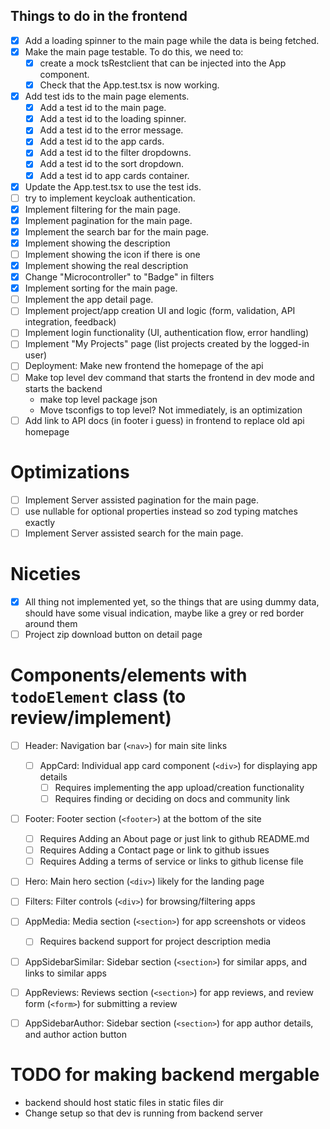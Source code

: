 ## Things to do in the frontend

- [x] Add a loading spinner to the main page while the data is being fetched.
- [x] Make the main page testable. To do this, we need to:
  - [x] create a mock tsRestclient that can be injected into the App component.
  - [x] Check that the App.test.tsx is now working.
- [x] Add test ids to the main page elements.
  - [x] Add a test id to the main page.
  - [x] Add a test id to the loading spinner.
  - [x] Add a test id to the error message.
  - [x] Add a test id to the app cards.
  - [x] Add a test id to the filter dropdowns.
  - [x] Add a test id to the sort dropdown.
  - [x] Add a test id to app cards container.
- [x] Update the App.test.tsx to use the test ids.
- [ ] try to implement keycloak authentication.
- [x] Implement filtering for the main page.
- [x] Implement pagination for the main page.
- [x] Implement the search bar for the main page.
- [x] Implement showing the description
- [ ] Implement showing the icon if there is one
- [x] Implement showing the real description
- [x] Change "Microcontroller" to "Badge" in filters
- [x] Implement sorting for the main page.
- [ ] Implement the app detail page.
- [ ] Implement project/app creation UI and logic (form, validation, API integration, feedback)
- [ ] Implement login functionality (UI, authentication flow, error handling)
- [ ] Implement "My Projects" page (list projects created by the logged-in user)
- [ ] Deployment: Make new frontend the homepage of the api
- [ ] Make top level dev command that starts the frontend in dev mode and starts the backend
  - make top level package json
  - Move tsconfigs to top level? Not immediately, is an optimization
- [ ] Add link to API docs (in footer i guess) in frontend to replace old api homepage

# Optimizations

- [ ] Implement Server assisted pagination for the main page.
- [ ] use nullable for optional properties instead so zod typing matches exactly
- [ ] Implement Server assisted search for the main page.

# Niceties

- [x] All thing not implemented yet, so the things that are using dummy data, should have some visual indication, maybe like a grey or red border around them
- [ ] Project zip download button on detail page

# Components/elements with `todoElement` class (to review/implement)

- [ ] Header: Navigation bar (`<nav>`) for main site links
  - [ ] AppCard: Individual app card component (`<div>`) for displaying app details
    - [ ] Requires implementing the app upload/creation functionality
    - [ ] Requires finding or deciding on docs and community link
- [ ] Footer: Footer section (`<footer>`) at the bottom of the site
  - [ ] Requires Adding an About page or just link to github README.md
  - [ ] Requires Adding a Contact page or link to github issues
  - [ ] Requires Adding a terms of service or links to github license file
- [ ] Hero: Main hero section (`<div>`) likely for the landing page
- [ ] Filters: Filter controls (`<div>`) for browsing/filtering apps
- [ ] AppMedia: Media section (`<section>`) for app screenshots or videos
  - [ ] Requires backend support for project description media
- [ ] AppSidebarSimilar: Sidebar section (`<section>`) for similar apps, and links to similar apps
- [ ] AppReviews: Reviews section (`<section>`) for app reviews, and review form (`<form>`) for submitting a review
- [ ] AppSidebarAuthor: Sidebar section (`<section>`) for app author details, and author action button


# TODO for making backend mergable
- backend should host static files in static files dir
- Change setup so that dev is running from backend server
